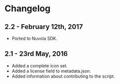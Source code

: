 Changelog
=========

2.2 - February 12th, 2017
-------------------------

  * Ported to Nuvola SDK.
  
2.1 - 23rd May, 2016
--------------------

  * Added a complete icon set.
  * Added a license field to metadata.json.
  * Added information about contributing to the script.
